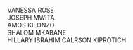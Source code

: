 VANESSA ROSE         
                                 JOSEPH MWITA                         
                                                                AMOS KILONZO                  
                                                                                                         SHALOM MKABANE                             
                                                                                                                                                    HILLARY IBRAHIM
                                                                                                                                                                                        CALRSON KIPROTICH
